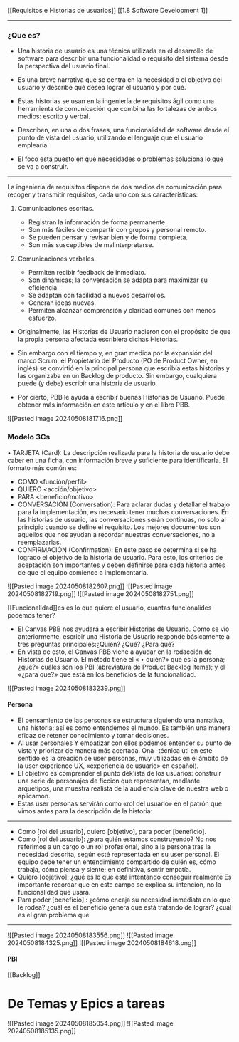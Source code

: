 [[Requisitos e Historias de usuarios]]
[[1.8 Software Development 1]]

---
### ¿Que es?
- Una historia de usuario es una técnica utilizada en el desarrollo de software para describir una funcionalidad o requisito del sistema desde Ia perspectiva del usuario final.

- Es una breve narrativa que se centra en la necesidad o el objetivo del usuario y describe
qué desea lograr el usuario y por qué.

- Estas historias se usan en la ingeniería de requisitos ágil como una herramienta de
comunicación que combina las fortalezas de ambos medios: escrito y verbal.

- Describen, en una o dos frases, una funcionalidad de software desde el punto de vista
del usuario, utilizando el lenguaje que el usuario emplearía.

- El foco está puesto en qué necesidades o problemas soluciona lo que se va a construir.


--- 

La ingeniería de requisitos dispone de dos medios de comunicación para recoger y transmitir requisitos, cada uno con sus características:

1. Comunicaciones escritas.
	- Registran la información de forma permanente.
	- Son más fáciles de compartir con grupos y personal remoto.
	- Se pueden pensar y revisar bien y de forma completa.
	- Son más susceptibles de malinterpretarse.

2. Comunicaciones verbales.
	- Permiten recibir feedback de inmediato.
	- Son dinámicas; la conversación se adapta para maximizar su eficiencia.
	- Se adaptan con facilidad a nuevos desarrollos.
	- Generan ideas nuevas.
	- Permiten alcanzar comprensión y claridad comunes con menos esfuerzo.

- Originalmente, las Historias de Usuario nacieron con el propósito de que la propia
persona afectada escribiera dichas Historias.

- Sin embargo con el tiempo y, en gran medida por Ia expansión del marco Scrum, el
Propietario del Producto (PO de Product Owner, en inglés) se convirtió en la principal
persona que escribía estas historias y las organizaba en un Backlog de producto. Sin
embargo, cualquiera puede (y debe) escribir una historia de usuario.

- Por cierto, PBB le ayuda a escribir buenas Historias de Usuario. Puede obtener más
información en este artículo y en el libro PBB.

![[Pasted image 20240508181716.png]]


### Modelo 3Cs
• TARJETA (Card): La descripción realizada para la historia de usuario debe caber en una ficha, con información breve y suficiente para identificarla. El formato más común es:

- COMO «función/perfil>
- QUIERO <acción/objetivo>
- PARA <beneficio/motivo>
- CONVERSACIÓN (Conversation): Para aclarar dudas y detallar el trabajo para Ia implementación, es necesario tener muchas conversaciones. En las historias de usuario, las conversaciones serán continuas, no solo al principio cuando se define el requisito. Los mejores documentos son aquellos que nos ayudan a recordar nuestras conversaciones, no a reemplazarlas.
- CONFIRMACIÓN (Confirmation): En este paso se determina si se ha logrado el objetivo de la historia de usuario. Para esto, los criterios de aceptación son importantes y deben definirse para cada historia antes de que el equipo comience a implementarla.

![[Pasted image 20240508182607.png]]
![[Pasted image 20240508182719.png]]
 ![[Pasted image 20240508182751.png]]
 
[[Funcionalidad]]es es lo que quiere el usuario, cuantas funcionalides podemos tener? 

- El Canvas PBB nos ayudará a escribir Historias de Usuario. Como se vio anteriormente, escribir una Historia de Usuario responde básicamente a tres preguntas principales:¿Quién? ¿Qué? ¿Para qué?
- En vista de esto, el Canvas PBB viene a ayudar en la redacción de Historias de Usuario. El método tiene el « • quién?» que es la persona; ¿qué?» cuáles son los PBI (abreviatura de Product Backlog Items); y el «¿para que?» que está en los beneficios de la funcionalidad.

![[Pasted image 20240508183239.png]]

#### Persona
- EI pensamiento de las personas se estructura siguiendo una narrativa, una historia; así es como entendemos el mundo. Es también una manera eficaz de retener conocimiento y tomar decisiones.
- Al usar personales Y empatizar con ellos podemos entender su punto de vista y priorizar de manera
más acertada. Ona -técnica úti en este sentido es la creación de user personas, muy utilizadas en el
ámbito de la user experience UX, «experiencia de usuario» en español).
- El objetivo es comprender el punto dek'ista de los usuarios: construir una serie de personajes de
ficcion que representan, medlante arquetipos, una muestra realista de la audiencia clave de nuestra
web o aplicamon.
- Estas user personas servirán como «rol del usuario» en el patrón que vimos antes para la
descripción de la historia:

---
- Como [rol del usuario], quiero [objetivo], para poder [beneficio].
- Como [rol del usuario]: ¿para quién estamos construyendo? No nos referimos a un cargo
o un rol profesional, sino a la persona tras la necesidad descrita, según esté representada
en su user personal. EI equipo debe tener un entendimiento compartido de qulén es,
cómo trabaja, cómo piensa y siente; en definitiva, sentir empatía.
- Quiero [objetivo]: ¿qué es lo que está intentando conseguir realmente Es importante
recordar que en este campo se explica su intención, no la funcionalidad que usará.
- Para poder [beneficio] : ¿cómo encaja su necesidad inmediata en lo que le rodea? ¿cuál
es el beneficio genera que está tratando de lograr? ¿cuál es el gran problema que

---
![[Pasted image 20240508183556.png]]
![[Pasted image 20240508184325.png]]
![[Pasted image 20240508184618.png]]


#### PBI


[[Backlog]]
# De Temas y Epics a tareas

![[Pasted image 20240508185054.png]]
![[Pasted image 20240508185135.png]]